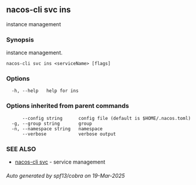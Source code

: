 ## nacos-cli svc ins

instance management

### Synopsis

instance management.

```
nacos-cli svc ins <serviceName> [flags]
```

### Options

```
  -h, --help   help for ins
```

### Options inherited from parent commands

```
      --config string      config file (default is $HOME/.nacos.toml)
  -g, --group string       group
  -n, --namespace string   namespace
      --verbose            verbose output
```

### SEE ALSO

* [nacos-cli svc](nacos-cli_svc.md)	 - service management

###### Auto generated by spf13/cobra on 19-Mar-2025
